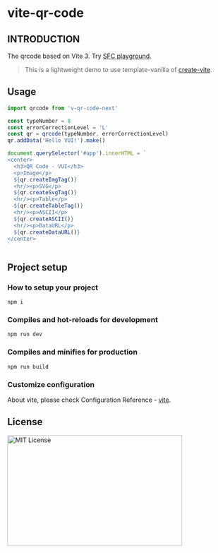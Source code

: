 # vite-qr-code

## INTRODUCTION

The qrcode based on Vite 3. Try [SFC playground](https://sfc.vuejs.org/#eNp9UU1PAjEQ/StNLwsJ28rNkIVo9GJCPHncy7I7LAX6wXR21RD+u1MIKmC8tfM+pu91Lx9DUH0HciILAhu2FcGsdEIUjelFn6/IbqelNLYt5azQPGS00L+ofI01mkAiAnWBJ8YGjyR2WPsGxBK9FVmf7zBP99zBB2VJVnsXSdBngNfOLgDFVNyPBCB6fPKIUJPxbg49bBnJ5qw5KXaJeTIf/Kj/Vg5Lt0NVNc1zRdUgWxGFONHamY13RpEPGjtzfJLOhspWGxiw5LyJUx9XqRqBw77Y9q1qE6HQp8gcVo64nJQ3t1VQ6+gdV7lPDabWEhBLORHHSZpdFpGgUp6f1bmwaVXtrb5kPdypsRqPuf1IVxBvLOXo27yDS8e4rNPvrqPy2Go+KewcGQsKos0X6N8j4I2H5mEPmCO4BhDwP88r6o1vsj2U7iAPX9HK2F0=).

> This is a lightweight demo to use template-vanilla of [create-vite](https://github.com/vitejs/vite/tree/main/packages/create-vite).

## Usage

```js
import qrcode from 'v-qr-code-next'

const typeNumber = 8
const errorCorrectionLevel = 'L'
const qr = qrcode(typeNumber, errorCorrectionLevel)
qr.addData('Hello VUI!').make()

document.querySelector('#app').innerHTML = `
<center>
  <h3>QR Code - VUI</h3>
  <p>Image</p>
  ${qr.createImgTag()}
  <hr/><p>SVG</p>
  ${qr.createSvgTag()}
  <hr/><p>Table</p>
  ${qr.createTableTag()}
  <hr/><p>ASCII</p>
  ${qr.createASCII()}
  <hr/><p>DataURL</p>
  ${qr.createDataURL()}
</center>
`
```

## Project setup

### How to setup your project
```
npm i
```

### Compiles and hot-reloads for development
```
npm run dev
```

### Compiles and minifies for production
```
npm run build
```

### Customize configuration

About vite, please check Configuration Reference - [vite](https://vitejs.dev/config/).

## License

<img src="https://nikoni.top/images/niko-mit-vanilla-js.png" alt="MIT License" width="396" height="250"/>
